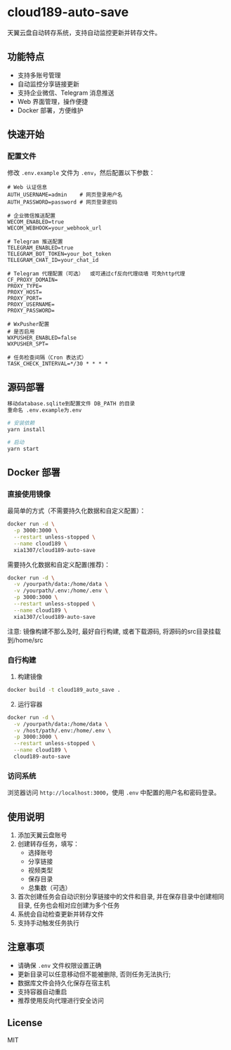 # cloud189-auto-save

天翼云盘自动转存系统，支持自动监控更新并转存文件。

## 功能特点

- 支持多账号管理
- 自动监控分享链接更新
- 支持企业微信、Telegram 消息推送
- Web 界面管理，操作便捷
- Docker 部署，方便维护

## 快速开始

### 配置文件

修改 `.env.example` 文件为 `.env`，然后配置以下参数：

```plaintext
# Web 认证信息
AUTH_USERNAME=admin    # 网页登录用户名
AUTH_PASSWORD=password # 网页登录密码

# 企业微信推送配置
WECOM_ENABLED=true
WECOM_WEBHOOK=your_webhook_url

# Telegram 推送配置
TELEGRAM_ENABLED=true
TELEGRAM_BOT_TOKEN=your_bot_token
TELEGRAM_CHAT_ID=your_chat_id

# Telegram 代理配置（可选）  或可通过cf反向代理绕墙 可免http代理
CF_PROXY_DOMAIN=
PROXY_TYPE=
PROXY_HOST=
PROXY_PORT=
PROXY_USERNAME=
PROXY_PASSWORD=

# WxPusher配置
# 是否启用
WXPUSHER_ENABLED=false
WXPUSHER_SPT=

# 任务检查间隔（Cron 表达式）
TASK_CHECK_INTERVAL=*/30 * * * *
```

## 源码部署
```bash
移动database.sqlite到配置文件 DB_PATH 的目录
重命名 .env.example为.env

# 安装依赖
yarn install

# 启动
yarn start

```

## Docker 部署

### 直接使用镜像

最简单的方式（不需要持久化数据和自定义配置）：
```bash
docker run -d \
  -p 3000:3000 \
  --restart unless-stopped \
  --name cloud189 \
  xia1307/cloud189-auto-save
```

需要持久化数据和自定义配置(推荐)：
```bash
docker run -d \
  -v /yourpath/data:/home/data \
  -v /yourpath/.env:/home/.env \
  -p 3000:3000 \
  --restart unless-stopped \
  --name cloud189 \
  xia1307/cloud189-auto-save
  ```
注意: 镜像构建不那么及时, 最好自行构建, 或者下载源码, 将源码的src目录挂载到/home/src

### 自行构建
1. 构建镜像
```bash
docker build -t cloud189_auto_save .
```

2. 运行容器
```bash
docker run -d \
  -v /yourpath/data:/home/data \
  -v /host/path/.env:/home/.env \
  -p 3000:3000 \
  --restart unless-stopped \
  --name cloud189 \
  cloud189-auto-save
```

### 访问系统

浏览器访问 `http://localhost:3000`，使用 `.env` 中配置的用户名和密码登录。

## 使用说明

1. 添加天翼云盘账号
2. 创建转存任务，填写：
   - 选择账号
   - 分享链接
   - 视频类型
   - 保存目录
   - 总集数（可选）
3. 首次创建任务会自动识别分享链接中的文件和目录, 并在保存目录中创建相同目录, 任务也会相对应创建为多个任务
4. 系统会自动检查更新并转存文件
5. 支持手动触发任务执行

## 注意事项

- 请确保 `.env` 文件权限设置正确
- 更新目录可以任意移动但不能被删除, 否则任务无法执行; 
- 数据库文件会持久化保存在宿主机
- 支持容器自动重启
- 推荐使用反向代理进行安全访问

## License

MIT